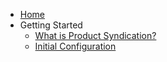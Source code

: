 - [Home](README.md)
- Getting Started
  - [What is Product Syndication?](0-what-is-product-syndication.md)
  - [Initial Configuration](1-initial-configuration.md)
